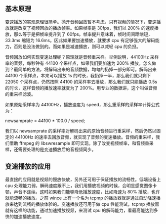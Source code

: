 ## 基本原理

变速播放的实现原理很简单。抛开音频回放暂不考虑，只有视频的情况下，变速播放就是改变了视频回放的播放帧率。如果帧率是 30fps，我们以 200% 的速度播放，那么等于是把帧率提升到了 60fps。帧率提升意味着，帧时间间距缩短，33.3ms 缩短为 16.6ms。因此如果要加速播放，就要求 cpu 有足够强大的解码能力，否则是没法做到的。而如果是减速播放，则可以减轻 cpu 的负担。

音频回放如何实现变速处理呢？原理就是音频重采样。举例说明，44100Hz 采样率的音频，每秒钟有 44100 个采样点，如果我们要加速为 200% 播放，怎么做到？最简单的方法，将解码出来的音频数据，均匀的扔掉一部分即可。解码出来 44100 个采样点，本来可以播放 1s 的时长，我扔掉一半，那么我们就只剩下 22050 个采样点，仍然按照 44100 的采样率去播放，那么我们就只能播放 0.5s 的时长，这样音频的播放速率就变为了 200%。用专业的数据讲，这个叫做音频的重采样滤波。

如果原始采样率为 44100Hz，播放速度为 speed，那么重采样的采样率计算公式为：

newsamprate = 44100 * 100.0 / speed;

我们以 newsamprate 的采样率对解码出来的原始音频进行重采样，然后仍然以固定的 44100Hz 的速率去回放音频，就实现了音频的变速播放。音频的重采样，我们借助 ffmpeg 的 libswresample 即可实现。除了改变视频帧率，和音频重采样，还需要处理的是变速播放后的音视频同步。

## 变速播放的应用
最直接的应用就是视频的慢放快放，另外还可用于保证播放的流畅性。低端设备上 cpu 处理能力弱，解码速度跟不上，我们用播放视频的时候，会明显感觉图像卡顿，声音不连续。这时如果我们能够降低播放速度，比如降速为 80% 播放，也许就能流畅的播放。之前 wince 上有一个名为 tcpmp 的播放器就是通过自动降速播放来达到流畅的播放体验的。变速播放还可用于做 cpu 性能测试，tcpmp 播放器就有这样的功能，通过加速播放视频，来测试 cpu 的解码能力，看最高能达到多快的加速播放速度。







